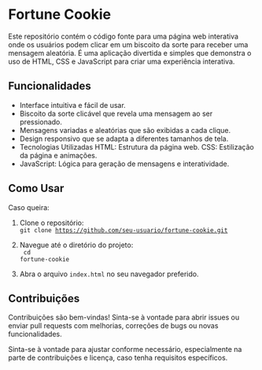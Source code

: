 # Fortune Cookie
Este repositório contém o código fonte para uma página web interativa onde os usuários podem clicar em um biscoito da sorte para receber uma mensagem aleatória. É uma aplicação divertida e simples que demonstra o uso de HTML, CSS e JavaScript para criar uma experiência interativa.

## Funcionalidades
- Interface intuitiva e fácil de usar.
- Biscoito da sorte clicável que revela uma mensagem ao ser pressionado.
- Mensagens variadas e aleatórias que são exibidas a cada clique.
- Design responsivo que se adapta a diferentes tamanhos de tela.
- Tecnologias Utilizadas
HTML: Estrutura da página web.
CSS: Estilização da página e animações.
- JavaScript: Lógica para geração de mensagens e interatividade.

## Como Usar
Caso queira:
1. Clone o repositório:<br />
<code>git clone https://github.com/seu-usuario/fortune-cookie.git</code>

2. Navegue até o diretório do projeto:<br />
<code> cd fortune-cookie </code>

3. Abra o arquivo `index.html` no seu navegador preferido.

## Contribuições
Contribuições são bem-vindas! Sinta-se à vontade para abrir issues ou enviar pull requests com melhorias, correções de bugs ou novas funcionalidades.

Sinta-se à vontade para ajustar conforme necessário, especialmente na parte de contribuições e licença, caso tenha requisitos específicos.